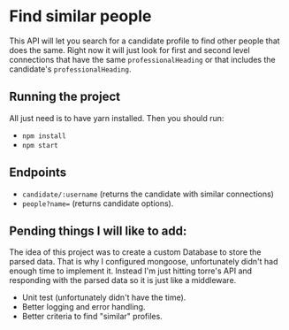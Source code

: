 # Find similar people
This API will let you search for a candidate profile to find other people that does the same.
Right now it will just look for first and second level connections that have the same `professionalHeading`
or that includes the candidate's `professionalHeading`.


## Running the project
All just need is to have yarn installed. Then you should run:
- `npm install`
- `npm start`

## Endpoints
- `candidate/:username` (returns the candidate with similar connections)
- `people?name=` (returns candidate options).


## Pending things I will like to add:
The idea of this project was to create a custom Database to store the parsed data.
That is why I configured mongoose, unfortunately didn't had enough time to implement it.
Instead I'm just hitting torre's API and responding with the parsed data so it is just like
a middleware.

- Unit test (unfortunately didn't have the time).
- Better logging and error handling.
- Better criteria to find "similar" profiles.
